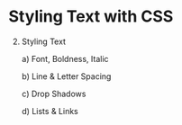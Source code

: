 # Styling Text with CSS

2. Styling Text

    a) Font, Boldness, Italic

    b) Line & Letter Spacing 

    c) Drop Shadows

    d) Lists & Links